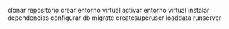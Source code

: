 clonar repositorio
crear entorno virtual
activar entorno virtual
instalar dependencias
configurar db
migrate
createsuperuser
loaddata
runserver